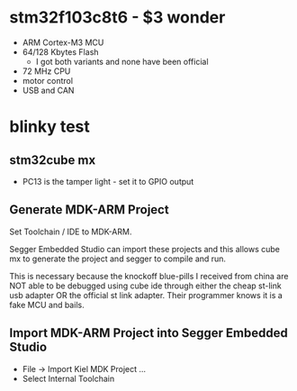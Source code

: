 # stm32f103c8t6 - $3 wonder

- ARM Cortex-M3 MCU 
- 64/128 Kbytes Flash
    - I got both variants and none have been official
- 72 MHz CPU
- motor control
- USB and CAN 

# blinky test

## stm32cube mx 

- PC13 is the tamper light - set it to GPIO output

## Generate MDK-ARM Project

Set Toolchain / IDE to MDK-ARM.  

Segger Embedded Studio can import these projects and this allows cube mx to generate the project and segger to compile and run. 

This is necessary because the knockoff blue-pills I received from china are NOT able to be debugged using cube ide through either the cheap st-link usb adapter OR the official st link adapter.  Their programmer knows it is a fake MCU and bails.

## Import MDK-ARM Project into Segger Embedded Studio

- File -> Import Kiel MDK Project ...
- Select Internal Toolchain